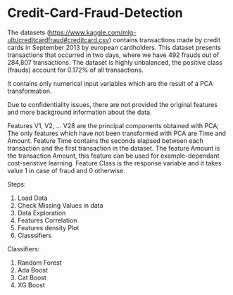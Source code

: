 # Credit-Card-Fraud-Detection

The datasets (https://www.kaggle.com/mlg-ulb/creditcardfraud#creditcard.csv) contains transactions made by credit cards in September 2013 by european cardholders. This dataset presents transactions that occurred in two days, where we have 492 frauds out of 284,807 transactions. The dataset is highly unbalanced, the positive class (frauds) account for 0.172% of all transactions.

It contains only numerical input variables which are the result of a PCA transformation.

Due to confidentiality issues, there are not provided the original features and more background information about the data.

Features V1, V2, ... V28 are the principal components obtained with PCA;
The only features which have not been transformed with PCA are Time and Amount. Feature Time contains the seconds elapsed between each transaction and the first transaction in the dataset. The feature Amount is the transaction Amount, this feature can be used for example-dependant cost-senstive learning.
Feature Class is the response variable and it takes value 1 in case of fraud and 0 otherwise.

Steps:
1. Load Data
2. Check Missing Values in data
3. Data Exploration
4. Features Correlation
5. Features density Plot
6. Classsifiers

Classifiers:
1. Random Forest
2. Ada Boost 
3. Cat Boost
4. XG Boost
